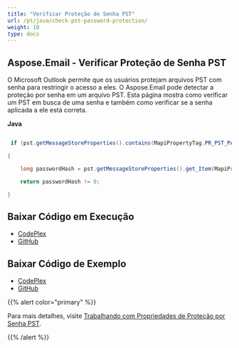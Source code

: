 ```yaml
---
title: "Verificar Proteção de Senha PST"
url: /pt/java/check-pst-password-protection/
weight: 10
type: docs
---
```


## **Aspose.Email - Verificar Proteção de Senha PST**
O Microsoft Outlook permite que os usuários protejam arquivos PST com senha para restringir o acesso a eles. O Aspose.Email pode detectar a proteção por senha em um arquivo PST. Esta página mostra como verificar um PST em busca de uma senha e também como verificar se a senha aplicada a ele está correta.

**Java**

``` java

 if (pst.getMessageStoreProperties().contains(MapiPropertyTag.PR_PST_PASSWORD))

{

    long passwordHash = pst.getMessageStoreProperties().get_Item(MapiPropertyTag.PR_PST_PASSWORD).getLong();

    return passwordHash != 0;

}

```
## **Baixar Código em Execução**
- [CodePlex](https://archive.codeplex.com/?p=asposeemailjavaapachepoi)
- [GitHub](https://github.com/aspose-email/Aspose.Email-for-Java/releases/tag/Aspose.Email_Java_for_Apache_POI-v1.0.0)
## **Baixar Código de Exemplo**
- [CodePlex](https://archive.codeplex.com/?p=asposeemailjavaapachepoi#src/main/java/com/aspose/email/examples/asposefeatures/outlookstorage/checkprotection/AsposeCheckProtection.java)
- [GitHub](https://github.com/aspose-email/Aspose.Email-for-Java/blob/master/Plugins/Aspose_Email_for_Apache_POI/src/main/java/com/aspose/email/examples/asposefeatures/outlookstorage/checkprotection/AsposeCheckProtection.java)

{{% alert color="primary" %}} 

Para mais detalhes, visite [Trabalhando com Propriedades de Proteção por Senha PST](/email/java/working-with-calendar-items-in-pst-file/).

{{% /alert %}}
